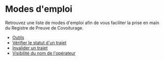 # Modes d'emploi

Retrouvez une liste de modes d'emploi afin de vous faciliter la prise en main du Registre de Preuve de Covoiturage. 

* [Outils](outils.md)
* [Vérifier le statut d'un trajet](verifier-le-statut-dun-trajet.md)
* [Invalider un trajet](invalider-un-trajet.md)
* [Visibilité du nom de l'opérateur](visibilite-du-nom-de-loperateur.md)

